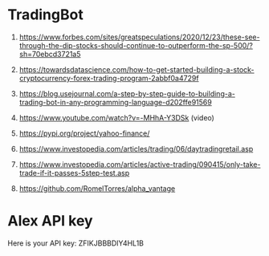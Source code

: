 # TradingBot
1. https://www.forbes.com/sites/greatspeculations/2020/12/23/these-see-through-the-dip-stocks-should-continue-to-outperform-the-sp-500/?sh=70ebcd3721a5
2. https://towardsdatascience.com/how-to-get-started-building-a-stock-cryptocurrency-forex-trading-program-2abbf0a4729f
3. https://blog.usejournal.com/a-step-by-step-guide-to-building-a-trading-bot-in-any-programming-language-d202ffe91569

4. https://www.youtube.com/watch?v=-MHhA-Y3DSk          (video)
5. https://pypi.org/project/yahoo-finance/ 
6. https://www.investopedia.com/articles/trading/06/daytradingretail.asp
7. https://www.investopedia.com/articles/active-trading/090415/only-take-trade-if-it-passes-5step-test.asp
8. https://github.com/RomelTorres/alpha_vantage 

# Alex API key
Here is your API key: ZFIKJBBBDIY4HL1B